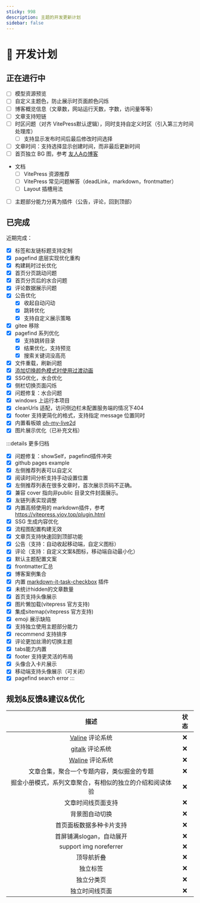 ```yaml
---
sticky: 998
description: 主题的开发更新计划
sidebar: false
---
```

# 🥔 开发计划

## 正在进行中

* [ ] 模型资源预览
* [ ] 自定义主题色，防止展示时页面颜色闪烁
* [ ] 博客概览信息（文章数，网站运行天数，字数，访问量等等）
* [ ] 文章支持短链
* [ ] 时区问题（对齐 VitePress默认逻辑），同时支持自定义时区（引入第三方时间处理库）
  * [ ] 支持显示发布时间后最后修改时间选择
* [ ] 文章时间：支持选择显示创建时间，而非最后更新时间
* [ ] 首页独立 BG 图，参考 [友人Aの博客](http://niubin.site/)
* 文档
  * [ ] VitePress 资源推荐
  * [ ] VitePress 常见问题解答（deadLink，markdown，frontmatter）
  * [ ] Layout 插槽用法
* [ ] 主题部分能力分离为插件（公告，评论，回到顶部）

## 已完成

近期完成：
* [x] 标签和友链标题支持定制
* [x] pagefind 底层实现优化重构
* [x] 构建耗时过长优化
* [x] 首页分页跳动问题
* [x] 首页分页后的水合问题
* [x] 评论数据展示问题
* [x] 公告优化
  * [x] 收起自动闪动
  * [x] 跳转优化
  * [x] 支持自定义展示策略
* [x] gitee 移除
* [x] pagefind 系列优化
  * [x] 支持跳转目录
  * [x] 结果优化，支持预览
  * [x] 搜索关键词没高亮
* [x] 文件重载，刷新问题
* [x] [添加切换颜色模式时使用过渡动画](https://github.com/ATQQ/sugar-blog/pull/185)
* [x] SSG优化，水合优化
* [x] 侧栏切换页面闪烁
* [x] 问题修复：水合问题
* [x] windows 上运行本项目
* [x] cleanUrls 适配，访问侧边栏未配置服务端的情况下404
* [x] footer 支持更简化的格式，支持指定 message 位置同时
* [x] 内置看板娘 [oh-my-live2d](https://github.com/oh-my-live2d/oh-my-live2d)
* [x] 图片展示优化（已补充文档）

:::details 更多归档
* [x] 问题修复：showSelf，pagefind插件冲突
* [x] github pages example
* [x] 左侧推荐列表可以自定义
* [x] 阅读时间分析支持手动设置位置
* [x] 左侧推荐列表在很多文章时，首次展示页码不正确。
* [x] 兼容 cover 指向非public 目录文件封面展示。
* [x] 友链列表实现调整
* [x] 内置高频使用的 markdown插件，参考 <https://vitepress.yiov.top/plugin.html>
* [x] SSG 生成内容优化
* [x] 流程图配置构建无效
* [x] 文章页支持快速回到顶部功能
* [x] 公告（支持：自动收起移动端，自定义图标）
* [x] 评论（支持：自定义文案&图标，移动端自动最小化）
* [x] 默认主题配置文案
* [x] frontmatter汇总
* [x] 博客案例集合
* [x] 内置 [markdown-it-task-checkbox](https://github.com/linsir/markdown-it-task-checkbox) 插件
* [x] 未统计hidden的文章数量
* [x] 首页支持头像展示
* [x] 图片懒加载(vitepress 官方支持)
* [x] 集成sitemap(vitepress 官方支持)
* [x] emoji 展示缺陷
* [x] 支持独立使用主题部分能力
* [x] recommend 支持排序
* [x] 评论更加丝滑的切换主题
* [x] tabs能力内置
* [x] footer 支持更灵活的布局
* [x] 头像合入卡片展示
* [x] 移动端支持头像展示（可关闭）
* [x] pagefind search error
:::

## 规划&反馈&建议&优化

|                           描述                           | 状态  |
| :------------------------------------------------------: | :---: |
|        [Valine](https://valine.js.org/) 评论系统         |   ❌   |
|   [gitalk](https://github.com/gitalk/gitalk) 评论系统    |   ❌   |
|  [Waline](https://github.com/walinejs/waline) 评论系统   |   ❌   |
|        文章合集，聚合一个专题内容，类似掘金的专题        |   ❌   |
| 掘金小册模式，系列文章聚合，有相似的独立的介绍和阅读体验 |   ❌   |
|                    文章时间线页面支持                    |   ❌   |
|                      背景图自动切换                      |   ❌   |
|                 首页面板数据多种卡片支持                 |   ❌   |
|                 首屏铺满slogan，自动展开                 |   ❌   |
|                  support img noreferrer                  |   ❌   |
|                        顶导航折叠                        |   ❌   |
|                         独立标签                         |   ❌   |
|                        独立分类页                        |   ❌   |
|                      独立时间线页面                      |   ❌   |
